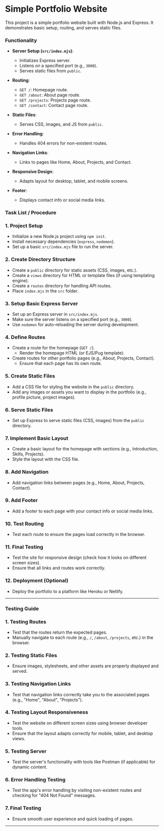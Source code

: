 # Simple Portfolio Website

This project is a simple portfolio website built with Node.js and Express. It demonstrates basic setup, routing, and serves static files.

### Functionality

- **Server Setup (`src/index.mjs`)**:

  - Initializes Express server.
  - Listens on a specified port (e.g., `3000`).
  - Serves static files from `public`.

- **Routing**:

  - `GET /`: Homepage route.
  - `GET /about`: About page route.
  - `GET /projects`: Projects page route.
  - `GET /contact`: Contact page route.

- **Static Files**:

  - Serves CSS, images, and JS from `public`.

- **Error Handling**:

  - Handles 404 errors for non-existent routes.

- **Navigation Links**:

  - Links to pages like Home, About, Projects, and Contact.

- **Responsive Design**:

  - Adapts layout for desktop, tablet, and mobile screens.

- **Footer**:
  - Displays contact info or social media links.

### Task List / Procedure

### 1. **Project Setup**

- Initialize a new Node.js project using `npm init`.
- Install necessary dependencies (`express`, `nodemon`).
- Set up a basic `src/index.mjs` file to run the server.

### 2. **Create Directory Structure**

- Create a `public` directory for static assets (CSS, images, etc.).
- Create a `views` directory for HTML or template files (if using templating engine).
- Create a `routes` directory for handling API routes.
- Place `index.mjs` in the `src` folder.

### 3. **Setup Basic Express Server**

- Set up an Express server in `src/index.mjs`.
- Make sure the server listens on a specified port (e.g., `3000`).
- Use `nodemon` for auto-reloading the server during development.

### 4. **Define Routes**

- Create a route for the homepage (`GET /`).
  - Render the homepage HTML (or EJS/Pug template).
- Create routes for other portfolio pages (e.g., About, Projects, Contact).
  - Ensure that each page has its own route.

### 5. **Create Static Files**

- Add a CSS file for styling the website in the `public` directory.
- Add any images or assets you want to display in the portfolio (e.g., profile picture, project images).

### 6. **Serve Static Files**

- Set up Express to serve static files (CSS, images) from the `public` directory.

### 7. **Implement Basic Layout**

- Create a basic layout for the homepage with sections (e.g., Introduction, Skills, Projects).
- Style the layout with the CSS file.

### 8. **Add Navigation**

- Add navigation links between pages (e.g., Home, About, Projects, Contact).

### 9. **Add Footer**

- Add a footer to each page with your contact info or social media links.

### 10. **Test Routing**

- Test each route to ensure the pages load correctly in the browser.

### 11. **Final Testing**

- Test the site for responsive design (check how it looks on different screen sizes).
- Ensure that all links and routes work correctly.

### 12. **Deployment (Optional)**

- Deploy the portfolio to a platform like Heroku or Netlify.

---

### Testing Guide

### 1. **Testing Routes**

- Test that the routes return the expected pages.
- Manually navigate to each route (e.g., `/`, `/about`, `/projects`, etc.) in the browser.

### 2. **Testing Static Files**

- Ensure images, stylesheets, and other assets are properly displayed and served.

### 3. **Testing Navigation Links**

- Test that navigation links correctly take you to the associated pages (e.g., "Home", "About", "Projects").

### 4. **Testing Layout Responsiveness**

- Test the website on different screen sizes using browser developer tools.
- Ensure that the layout adapts correctly for mobile, tablet, and desktop views.

### 5. **Testing Server**

- Test the server's functionality with tools like Postman (if applicable) for dynamic content.

### 6. **Error Handling Testing**

- Test the app's error handling by visiting non-existent routes and checking for "404 Not Found" messages.

### 7. **Final Testing**

- Ensure smooth user experience and quick loading of pages.

---
